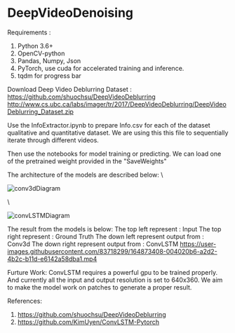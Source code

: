 # DeepVideoDenoising

Requirements : 
1. Python 3.6+
2. OpenCV-python
3. Pandas, Numpy, Json
4. PyTorch, use cuda for accelerated training and inference.
5. tqdm for progress bar


Download Deep Video Deblurring Dataset : https://github.com/shuochsu/DeepVideoDeblurring
http://www.cs.ubc.ca/labs/imager/tr/2017/DeepVideoDeblurring/DeepVideoDeblurring_Dataset.zip

Use the InfoExtractor.ipynb to prepare Info.csv for each of the dataset qualitative and quantitative dataset.
We are using this this file to sequentially iterate through different videos.

Then use the notebooks for model training or predicting.
We can load one of the pretrained weight provided in the "SaveWeights"

The architecture of the models are described below:
\

![conv3dDiagram](https://user-images.githubusercontent.com/83718299/164873169-d811294f-3d1a-4001-afa2-338ab7276d3c.jpg)

\

![convLSTMDiagram](https://user-images.githubusercontent.com/83718299/164873173-55c08cc1-1647-4558-a839-8ce9b1020b29.jpg)

The result from the models is below:
The top left represent : Input
The top right represent : Ground Truth
The down left represent output from : Conv3d
The down right represent output from : ConvLSTM
https://user-images.githubusercontent.com/83718299/164873408-004020b6-a2d2-4b2c-b11d-e6142a58dba1.mp4

Furture Work:
ConvLSTM requires a powerful gpu to be trained properly. 
And currently all the input and output resolution is set to 640x360.
We aim to make the model work on patches to generate a proper result.

References:
1. https://github.com/shuochsu/DeepVideoDeblurring
2. https://github.com/KimUyen/ConvLSTM-Pytorch
